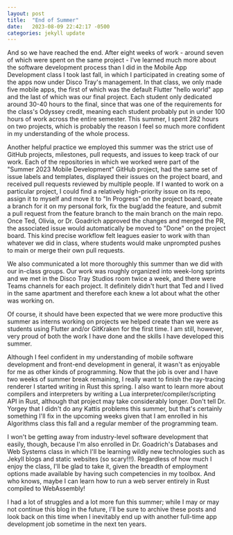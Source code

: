 ```yaml
---
layout: post
title:  "End of Summer"
date:   2023-08-09 22:42:17 -0500
categories: jekyll update
---
```

And so we have reached the end. After eight weeks of work - around seven of which were spent on the same project - I've learned much more about the software development process than I did in the Mobile App Development class I took last fall, in which I participated in creating some of the apps now under Disco Tray's management. In that class, we only made five mobile apps, the first of which was the default Flutter "hello world" app and the last of which was our final project. Each student only dedicated around 30-40 hours to the final, since that was one of the requirements for the class's Odyssey credit, meaning each student probably put in under 100 hours of work across the entire semester. This summer, I spent 282 hours on two projects, which is probably the reason I feel so much more confident in my understanding of the whole process.

Another helpful practice we employed this summer was the strict use of GitHub projects, milestones, pull requests, and issues to keep track of our work. Each of the repositories in which we worked were part of the "Summer 2023 Mobile Development" GitHub project, had the same set of issue labels and templates, displayed their issues on the project board, and received pull requests reviewed by multiple people. If I wanted to work on a particular project, I could find a relatively high-priority issue on its repo, assign it to myself and move it to "In Progress" on the project board, create a branch for it on my personal fork, fix the bug/add the feature, and submit a pull request from the feature branch to the main branch on the main repo. Once Ted, Olivia, or Dr. Goadrich approved the changes and merged the PR, the associated issue would automatically be moved to "Done" on the project board. This kind precise workflow felt leagues easier to work with than whatever we did in class, where students would make unprompted pushes to main or merge their own pull requests.

We also communicated a lot more thoroughly this summer than we did with our in-class groups. Our work was roughly organized into week-long sprints and we met in the Disco Tray Studios room twice a week, and there were Teams channels for each project. It definitely didn't hurt that Ted and I lived in the same apartment and therefore each knew a lot about what the other was working on.

Of course, it should have been expected that we were more productive this summer as interns working on projects we helped create than we were as students using Flutter and/or GitKraken for the first time. I am still, however, very proud of both the work I have done and the skills I have developed this summer.

Although I feel confident in my understanding of mobile software development and front-end development in general, it wasn't as enjoyable for me as other kinds of programming. Now that the job is over and I have two weeks of summer break remaining, I really want to finish the ray-tracing renderer I started writing in Rust this spring. I also want to learn more about compilers and interpreters by writing a Lua interpreter/compiler/scripting API in Rust, although that project may take considerably longer. Don't tell Dr. Yorgey that I didn't do any Kattis problems this summer, but that's certainly something I'll fix in the upcoming weeks given that I am enrolled in his Algorithms class this fall and a regular member of the programming team.

I won't be getting away from industry-level software development that easily, though, because I'm also enrolled in Dr. Goadrich's Databases and Web Systems class in which I'll be learning wildly new technologies such as Jekyll blogs and static websites (so scary!!!). Regardless of how much I enjoy the class, I'll be glad to take it, given the breadth of employment options made available by having such competencies in my toolbox. And who knows, maybe I can learn how to run a web server entirely in Rust compiled to WebAssembly!

I had a lot of struggles and a lot more fun this summer; while I may or may not continue this blog in the future, I'll be sure to archive these posts and look back on this time when I inevitably end up with another full-time app development job sometime in the next ten years.
